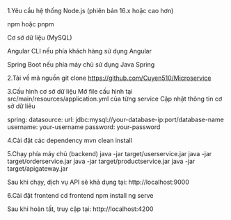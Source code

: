 1.Yêu cầu hệ thống
Node.js (phiên bản 16.x hoặc cao hơn)

npm hoặc pnpm

Cơ sở dữ liệu (MySQL)

Angular CLI nếu phía khách hàng sử dụng Angular

Spring Boot nếu phía máy chủ sử dụng Java Spring

2.Tải về mã nguồn
git clone https://github.com/Cuyen510/Microservice

3.Cấu hình cơ sở dữ liệu
Mở file cấu hình tại src/main/resources/application.yml của từng service
Cập nhật thông tin cơ sở dữ liêu

spring:
  datasource:
    url: jdbc:mysql://your-database-ip:port/database-name
    username: your-username
    password: your-password

4.Cài đặt các dependency
mvn clean install

5.Chạy phía máy chủ (backend)
java -jar target/userservice.jar
java -jar target/orderservice.jar
java -jar target/productservice.jar
java -jar target/apigateway.jar

Sau khi chạy, dịch vụ API sẽ khả dụng tại: http://localhost:9000

6.Cài đặt frontend
cd frontend
npm install
ng serve

Sau khi hoàn tất, truy cập tại: http://localhost:4200




